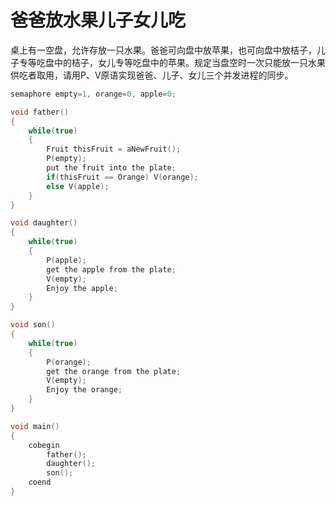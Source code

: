 <!--
 * @Author: LetMeFly
 * @Date: 2021-07-18 20:15:38
 * @LastEditors: LetMeFly
 * @LastEditTime: 2021-07-18 20:23:27
-->

# 爸爸放水果儿子女儿吃
桌上有一空盘，允许存放一只水果。爸爸可向盘中放苹果，也可向盘中放桔子，儿子专等吃盘中的桔子，女儿专等吃盘中的苹果。规定当盘空时一次只能放一只水果供吃者取用，请用P、V原语实现爸爸、儿子、女儿三个并发进程的同步。

```cpp
semaphore empty=1, orange=0, apple=0;

void father()
{
    while(true)
    {
        Fruit thisFruit = aNewFruit();
        P(empty);
        put the fruit into the plate;
        if(thisFruit == Orange) V(orange);
        else V(apple);
    }
}

void daughter()
{
    while(true)
    {
        P(apple);
        get the apple from the plate;
        V(empty);
        Enjoy the apple;
    }
}

void son()
{
    while(true)
    {
        P(orange);
        get the orange from the plate;
        V(empty);
        Enjoy the orange;
    }
}

void main()
{
    cobegin
        father();
        daughter();
        son();
    coend
}
```